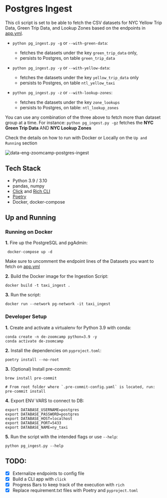 # Postgres Ingest

This cli script is set to be able to fetch the CSV datasets for NYC Yellow Trip Data, Green Trip Data, and Lookup Zones
based on the endpoints in [app.yml](https://github.com/iobruno/data-engineering-zoomcamp/blob/master/week1/postgres_ingest/app.yml).

- `python pg_ingest.py -g` or `--with-green-data`:
  - fetches the datasets under the key `green_trip_data` only,
  - persists to Postgres, on table `green_trip_data`

- `python pg_ingest.py -y` or `--with-yellow-data`:
  - fetches the datasets under the key `yellow_trip_data` only
  - persists to Postgres, on table `ntl_yellow_taxi`

- `python pg_ingest.py -z` or `--with-lookup-zones`:
  - fetches the datasets under the key `zone_lookups`
  - persists to Postgres, on table: `ntl_lookup_zones`

You can use any combination of the three above to fetch more than dataset group at a time.
For instance: `python pg_ingest.py -gz` fetches the **NYC Green Trip Data** AND **NYC Lookup Zones**

Check the details on how to run with Docker or Locally on the `Up and Running` section

![data-eng-zoomcamp-postgres-ingest](https://github.com/iobruno/data-engineering-zoomcamp/blob/master/assets/week1_pg_ingest.gif)

## Tech Stack
- Python 3.9 / 3.10
- pandas, numpy
- [Click](https://click.palletsprojects.com/en/latest/) and [Rich CLI](https://github.com/Textualize/rich)
- [Poetry](https://python-poetry.org/docs/)
- Docker, docker-compose

## Up and Running

### Running on Docker

**1.** Fire up the PostgreSQL and pgAdmin:
```shell
 docker-compose up -d
```

Make sure to uncomment the endpoint lines of the Datasets you want to
fetch on [app.yml](https://github.com/iobruno/data-engineering-zoomcamp/blob/master/week1/postgres_ingest/app.yml)

**2.** Build the Docker image for the Ingestion Script:
```shell
docker build -t taxi_ingest .
```
**3.** Run the script:
```shell
docker run --network pg-network -it taxi_ingest
```

### Developer Setup

**1.** Create and activate a virtualenv for Python 3.9 with conda:
```shell
conda create -n de-zoomcamp python=3.9 -y
conda activate de-zoomcamp
```

**2.** Install the dependencies on `pyproject.toml`:
```shell
poetry install --no-root
```

**3.** (Optional) Install pre-commit:
```shell
brew install pre-commit

# From root folder where `.pre-commit-config.yaml` is located, run:
pre-commit install
```

**4.** Export ENV VARS to connect to DB:
```shell
export DATABASE_USERNAME=postgres
export DATABASE_PASSWORD=postgres
export DATABASE_HOST=localhost
export DATABASE_PORT=5433
export DATABASE_NAME=ny_taxi
```

**5.** Run the script with the intended flags or use `--help`:
```shell
python pg_ingest.py --help
```

## TODO:
- [x] Externalize endpoints to config file
- [x] Build a CLI app with `click`
- [x] Progress Bars to keep track of the execution with `rich`
- [x] Replace requirement.txt files with Poetry and `pyproject.toml`
